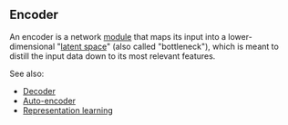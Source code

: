 ## Encoder

An encoder is a network [module](#module) that maps its input into a lower-dimensional "[latent space](latent-space)" (also called "bottleneck"), which is meant to distill the input data down to its most relevant features. 

See also:

* [Decoder](#decoder)
* [Auto-encoder](#auto-encoder)
* [Representation learning]("#representation-learning")

